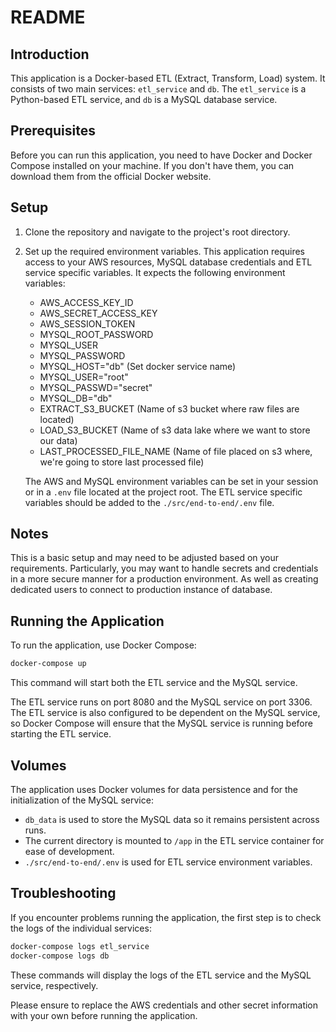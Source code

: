 # README

## Introduction
This application is a Docker-based ETL (Extract, Transform, Load) system. It consists of two main services: `etl_service` and `db`. The `etl_service` is a Python-based ETL service, and `db` is a MySQL database service.

## Prerequisites
Before you can run this application, you need to have Docker and Docker Compose installed on your machine. If you don't have them, you can download them from the official Docker website.

## Setup

1. Clone the repository and navigate to the project's root directory.

2. Set up the required environment variables. This application requires access to your AWS resources, MySQL database credentials and ETL service specific variables. It expects the following environment variables:

   - AWS_ACCESS_KEY_ID
   - AWS_SECRET_ACCESS_KEY
   - AWS_SESSION_TOKEN
   - MYSQL_ROOT_PASSWORD
   - MYSQL_USER
   - MYSQL_PASSWORD
   - MYSQL_HOST="db" (Set docker service name)
   - MYSQL_USER="root"
   - MYSQL_PASSWD="secret"
   - MYSQL_DB="db"
   - EXTRACT_S3_BUCKET (Name of s3 bucket where raw files are located)
   - LOAD_S3_BUCKET (Name of s3 data lake where we want to store our data)
   - LAST_PROCESSED_FILE_NAME (Name of file placed on s3 where, we're going to store last processed file)

   The AWS and MySQL environment variables can be set in your session or in a `.env` file located at the project root. The ETL service specific variables should be added to the `./src/end-to-end/.env` file.

## Notes

This is a basic setup and may need to be adjusted based on your requirements. Particularly, you may want to handle secrets and credentials in a more secure manner for a production environment.
As well as creating dedicated users to connect to production instance of database.

## Running the Application
To run the application, use Docker Compose:

```bash
docker-compose up
```

This command will start both the ETL service and the MySQL service.

The ETL service runs on port 8080 and the MySQL service on port 3306. The ETL service is also configured to be dependent on the MySQL service, so Docker Compose will ensure that the MySQL service is running before starting the ETL service.

## Volumes
The application uses Docker volumes for data persistence and for the initialization of the MySQL service:

- `db_data` is used to store the MySQL data so it remains persistent across runs.
- The current directory is mounted to `/app` in the ETL service container for ease of development.
- `./src/end-to-end/.env` is used for ETL service environment variables.

## Troubleshooting
If you encounter problems running the application, the first step is to check the logs of the individual services:

```bash
docker-compose logs etl_service
docker-compose logs db
```

These commands will display the logs of the ETL service and the MySQL service, respectively.

Please ensure to replace the AWS credentials and other secret information with your own before running the application.

